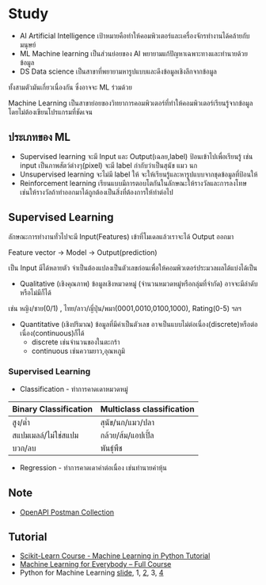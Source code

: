 
# Study

- AI Artificial Intelligence เป้าหมายคือทำให้คอมพิวเตอร์และเครื่องจักรทำงานได้คล้ายกับมนุษย์
- ML Machine learning เป็นส่วนย่อยของ AI พยายามแก้ปัญหาเฉพาะทางและทำนายด้วยข้อมูล
- DS Data science เป็นสาขาที่พยายามหารูปแบบและดึงข้อมูลเชิงลึกจากข้อมูล

ทั้งสามตัวมันเกี่ยวเนื่องกัน ซึ่งอาจจะ ML ร่วมด้วย 

Machine Learning เป็นสาขาย่อยของวิทยาการคอมพิวเตอร์ที่ทำให้คอมพิวเตอร์เรียนรู้จากข้อมูลโดยไม่ต้องเขียนโปรแกรมที่ชัดเจน

## ประเภทของ ML
- Supervised learning จะมี Input และ Output(เฉลย,label) ป้อนเข้าไปเพื่อเรียนรู้ เช่น input เป็นภาพสัตว์ต่างๆ(pixel) จะมี label กำกับว่าเป็นสุนัข แมว นก
- Unsupervised learning จะไม่มี label ให้ จะให้เรียนรู้และหารูปแบบจากชุดข้อมูลที่ป้อนให้
- Reinforcement learning เรียนแบบมีการตอบโตกันในลักษณะให้รางวัลและการลงโทษ เช่นให้รางวัลถ้าทำออกมาได้ถูกต้องเป็นสิ่งที่ต้องการให้ทำต่อไป




## Supervised Learning 

ลักษณะการทำงานทั่วไปจะมี Input(Features) เข้าที่โมเดลแล้วเราจะได้ Output ออกมา

Feature vector -> Model -> Output(prediction)

เป็น Input มีได้หลายตัว จำเป็นต้องแปลงเป็นตัวเลขก่อนเพื่อให้คอมพิวเตอร์ประมวลผลได้แบ่งได้เป็น

- Qualitative (เชิงคุณภาพ) ข้อมูลเชิงหมวดหมู่ (จำนวนหมวดหมู่หรือกลุ่มที่จำกัด) อาจจะมีลำดับหรือไม่มีก็ได้

เช่น หญิง/ชาย(0/1) , ไทย/ลาว/ญี่ปุ่น/พมา(0001,0010,0100,1000), Rating(0-5) ฯลฯ

- Quantitative (เชิงปริมาณ) ข้อมูลที่มีค่าเป็นตัวเลข อาจเป็นแบบไม่ต่อเนื่อง(discrete)หรือต่อเนื่อง(continuous)ก็ได้
  - discrete เช่นจำนวนของในตะกร้า
  - continuous เช่นความยาว,อุณหภูมิ


### Supervised Learning 
- Classification - ทำการคาดเดาหมวดหมู่

| Binary Classification | Multiclass classification |
| ------------------ | ----------------- |
| สูง/ต่ำ              | สุนัข/นก/แมว/ปลา    |
| สแปมเมลล์/ไม่ใช่สแปม  | กล้วย/ส้ม/แอปเปิ้ล    |
| บวก/ลบ             | พันธุ์พืช            |

- Regression - ทำการคาดเดาค่าต่อเนื่อง เช่นทำนายค่าหุ้น


## Note

- [OpenAPI Postman Collection](https://www.postman.com/devrel/workspace/openai/documentation/13183464-90abb798-cb85-43cb-ba3a-ae7941e968da)

## Tutorial
- [Scikit-Learn Course - Machine Learning in Python Tutorial](https://www.youtube.com/watch?v=pqNCD_5r0IU)
- [Machine Learning for Everybody – Full Course](https://www.youtube.com/watch?v=i_LwzRVP7bg)
- Python for Machine Learning 
[slide](https://drive.google.com/drive/folders/1Wgz5F8dGXpda4EuyeV-wcVNICV4zdVeF), 1,
[2](https://www.youtube.com/watch?v=H7Gb5js14_s),
3,
[4](https://www.youtube.com/watch?v=mdeKjtoM35U)